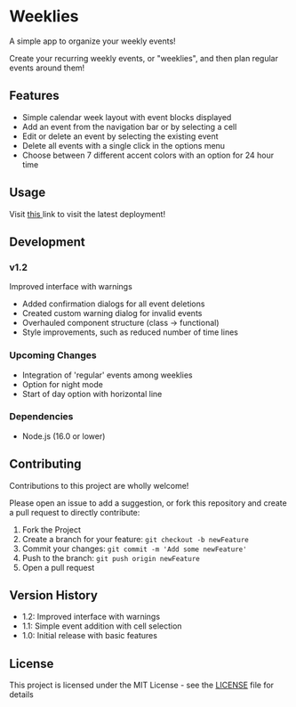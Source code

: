 # Weeklies

A simple app to organize your weekly events!

Create your recurring weekly events, or "weeklies", 
and then plan regular events around them! 

## Features

- Simple calendar week layout with event blocks displayed
- Add an event from the navigation bar or by selecting a cell
- Edit or delete an event by selecting the existing event
- Delete all events with a single click in the options menu
- Choose between 7 different accent colors with an option for 24 hour time

## Usage

Visit <a target="_blank" href="https://bill-yu.dev/weeklies"> this </a> link to visit the latest deployment!

## Development

### v1.2

Improved interface with warnings

- Added confirmation dialogs for all event deletions
- Created custom warning dialog for invalid events
- Overhauled component structure (class -> functional)
- Style improvements, such as reduced number of time lines

### Upcoming Changes

- Integration of 'regular' events among weeklies
- Option for night mode
- Start of day option with horizontal line

### Dependencies

- Node.js (16.0 or lower)

## Contributing

Contributions to this project are wholly welcome! 

Please open an issue to add a suggestion, 
or fork this repository and create a pull request to directly contribute: 

1. Fork the Project
2. Create a branch for your feature:  ```git checkout -b newFeature```
3. Commit your changes:  ```git commit -m 'Add some newFeature'```
4. Push to the branch:  ```git push origin newFeature```
5. Open a pull request

## Version History

* 1.2: Improved interface with warnings
* 1.1: Simple event addition with cell selection
* 1.0: Initial release with basic features

## License

This project is licensed under the MIT License - 
see the <a href="https://github.com/blloop/weeklies/blob/main/LICENSE" target="_blank">LICENSE</a> file for details
